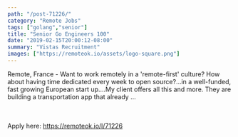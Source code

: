 ```yaml
---
path: "/post-71226/"
category: "Remote Jobs"
tags: ["golang","senior"]
title: "Senior Go Engineers 100"
date: "2019-02-15T20:00:12-08:00"
summary: "Vistas Recruitment"
images: ["https://remoteok.io/assets/logo-square.png"]
---
```


Remote, France - Want to work remotely in a 'remote-first' culture? How about having time dedicated every week to open source?...in a well-funded, fast growing European start up....My client offers all this and more. They are building a transportation app that already ...

<br/>
<br/>
Apply here: <A HREF="https://remoteok.io/l/71226">https://remoteok.io/l/71226</A>
